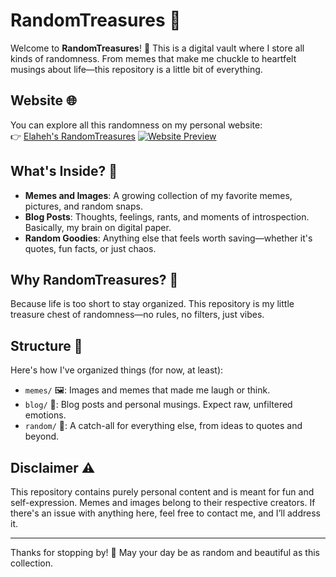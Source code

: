 # RandomTreasures 🌟

Welcome to **RandomTreasures**! 🎉 This is a digital vault where I store all kinds of randomness. From memes that make me chuckle to heartfelt musings about life—this repository is a little bit of everything. 

## Website 🌐
You can explore all this randomness on my personal website:  
👉 [Elaheh's RandomTreasures](https://elahe-hosseini98.github.io/Random-Treasures/)
[![Website Preview](https://api.miniature.io/?url=https://elahe-hosseini98.github.io/Random-Treasures/&width=1024)](https://elahe-hosseini98.github.io/Random-Treasures/)

## What's Inside? 🤔
- **Memes and Images**: A growing collection of my favorite memes, pictures, and random snaps.
- **Blog Posts**: Thoughts, feelings, rants, and moments of introspection. Basically, my brain on digital paper.
- **Random Goodies**: Anything else that feels worth saving—whether it's quotes, fun facts, or just chaos.

## Why RandomTreasures? 💎
Because life is too short to stay organized. This repository is my little treasure chest of randomness—no rules, no filters, just vibes. 

## Structure 📂
Here's how I've organized things (for now, at least):
- `memes/` 🖼️: Images and memes that made me laugh or think.
- `blog/` 📝: Blog posts and personal musings. Expect raw, unfiltered emotions.
- `random/` 🎲: A catch-all for everything else, from ideas to quotes and beyond.

## Disclaimer ⚠️
This repository contains purely personal content and is meant for fun and self-expression. Memes and images belong to their respective creators. If there's an issue with anything here, feel free to contact me, and I’ll address it.

---

Thanks for stopping by! 🌈 May your day be as random and beautiful as this collection.
